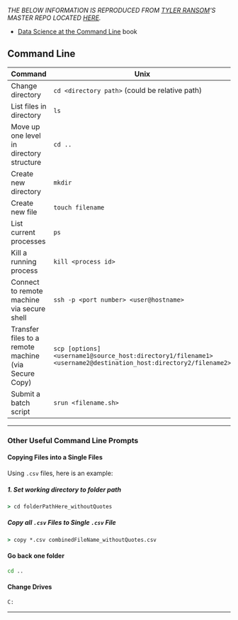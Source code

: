 *THE BELOW INFORMATION IS REPRODUCED FROM [TYLER RANSOM](http://tyleransom.github.io)'S MASTER REPO LOCATED [HERE](https://github.com/tyleransom/DScourseS20).*

* [Data Science at the Command Line](https://www.datascienceatthecommandline.com/1e/chapter-3-obtaining-data.html) book


## Command Line

| Command                                              | Unix                                                                                                         | DOS                                                                                                                              |
|------------------------------------------------------|--------------------------------------------------------------------------------------------------------------|----------------------------------------------------------------------------------------------------------------------------------|
| Change directory                                     | `cd <directory path>` (could be relative path)                                                                 | `cd `                                                                                                                              |
| List files in directory                              | `ls  `                                                                                                         | `dir`                                                                                                                              |
| Move up one level in directory structure             | `cd .. `                                                                                                       | `cd ..`                                                                                                                            |
| Create new directory                                 | `mkdir`                                                                                                        | `md`                                                                                                                              |
| Create new file                                      | `touch filename`                                                                                               | `copy con filename`                                                                                                               |
| List current processes                               | `ps`                                                                                                           | `tasklist`                                                                                                                         |
| Kill a running process                               | `kill <process id>`                                                                                            | `Taskkill /PID <process id> /F  `                                                                                                  |
| Connect to remote machine via secure shell           | `ssh -p <port number> <user@hostname>`                                                                         | `<path to PuTTY.exe> -ssh <username@host> <port number>  `                                                                         |
| Transfer files to a remote machine (via Secure Copy) | `scp [options] <username1@source_host:directory1/filename1> <username2@destination_host:directory2/filename2>` | `pscp -scp [options] <username1@source_host:directory1/filename1> <username2@destination_host:directory2/filename2>`              |
| Submit a batch script                                | `srun <filename.sh>`                                                                                           | unlikely to do this. If need to, see [here](https://stackoverflow.com/questions/26522789/how-to-run-sh-on-windows-command-prompt) |

***

### Other Useful Command Line Prompts

#### Copying Files into a Single Files
Using `.csv` files, here is an example:

##### 1. Set working directory to folder path
```cmd
> cd folderPathHere_withoutQuotes
```

##### Copy all `.csv` Files to Single `.csv` File
```cmd
> copy *.csv combinedFileName_withoutQuotes.csv
```

#### Go back one folder
```cmd
cd ..
```

#### Change Drives

```cmd
C:
```

***
